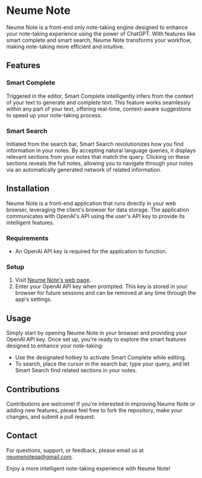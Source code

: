 # Neume Note

Neume Note is a front-end only note-taking engine designed to enhance your note-taking experience using the power of ChatGPT. With features like smart complete and smart search, Neume Note transforms your workflow, making note-taking more efficient and intuitive.

## Features

### Smart Complete
Triggered in the editor, Smart Complete intelligently infers from the context of your text to generate and complete text. This feature works seamlessly within any part of your text, offering real-time, context-aware suggestions to speed up your note-taking process.

### Smart Search
Initiated from the search bar, Smart Search revolutionizes how you find information in your notes. By accepting natural language queries, it displays relevant sections from your notes that match the query. Clicking on these sections reveals the full notes, allowing you to navigate through your notes via an automatically generated network of related information.

## Installation

Neume Note is a front-end application that runs directly in your web browser, leveraging the client's browser for data storage. The application communicates with OpenAI's API using the user's API key to provide its intelligent features.

### Requirements

- An OpenAI API key is required for the application to function.

### Setup

1. Visit [Neume Note's web page](https://andarmanik.github.io/NeumeNoteJAM/).
2. Enter your OpenAI API key when prompted. This key is stored in your browser for future sessions and can be removed at any time through the app's settings.

## Usage

Simply start by opening Neume Note in your browser and providing your OpenAI API key. Once set up, you're ready to explore the smart features designed to enhance your note-taking:

- Use the designated hotkey to activate Smart Complete while editing.
- To search, place the cursor in the search bar, type your query, and let Smart Search find related sections in your notes.

## Contributions

Contributions are welcome! If you're interested in improving Neume Note or adding new features, please feel free to fork the repository, make your changes, and submit a pull request.

## Contact

For questions, support, or feedback, please email us at neumenoteqa@gmail.com.

Enjoy a more intelligent note-taking experience with Neume Note!
